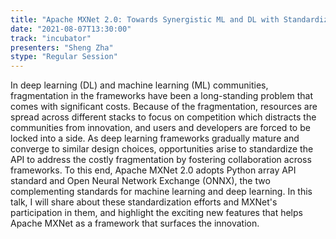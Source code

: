 ```yaml
---
title: "Apache MXNet 2.0: Towards Synergistic ML and DL with Standardization"
date: "2021-08-07T13:30:00" 
track: "incubator"
presenters: "Sheng Zha"
stype: "Regular Session"
---
```

In deep learning (DL) and machine learning (ML) communities, fragmentation in the frameworks have been a long-standing problem that comes with significant costs. Because of the fragmentation, resources are spread across different stacks to focus on competition which distracts the communities from innovation, and users and developers are forced to be locked into a side. As deep learning frameworks gradually mature and converge to similar design choices, opportunities arise to standardize the API to address the costly fragmentation by fostering collaboration across frameworks. To this end, Apache MXNet 2.0 adopts Python array API standard and Open Neural Network Exchange (ONNX), the two complementing standards for machine learning and deep learning. In this talk, I will share about these standardization efforts and MXNet's participation in them, and highlight the exciting new features that helps Apache MXNet as a framework that surfaces the innovation.